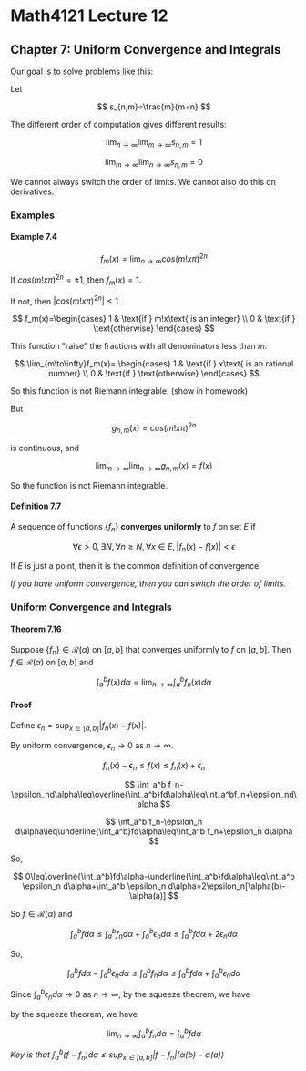 # Math4121 Lecture 12

## Chapter 7: Uniform Convergence and Integrals

Our goal is to solve problems like this:

Let

$$
s_{n,m}=\frac{m}{m+n}
$$

The different order of computation gives different results:

$$
\lim_{n\to\infty}\lim_{m\to\infty}s_{n,m}=1
$$

$$
\lim_{m\to\infty}\lim_{n\to\infty}s_{n,m}=0
$$

We cannot always switch the order of limits. We cannot also do this on derivatives.

### Examples

#### Example 7.4

$$
f_m(x)=\lim_{n\to\infty}cos(m!x\pi)^{2n}
$$


If $cos(m!x\pi)^{2n}=\pm 1$, then $f_m(x)=1$.

If not, then $|cos(m!x\pi)^{2n}|<1$.

$$
f_m(x)=\begin{cases}
1 & \text{if } m!x\text{ is an integer} \\
0 & \text{if } \text{otherwise}
\end{cases}
$$

This function "raise" the fractions with all denominators less than $m$.

$$
\lim_{m\to\infty}f_m(x)=
\begin{cases}
1 & \text{if } x\text{ is an rational number} \\
0 & \text{if } \text{otherwise}
\end{cases}
$$

So this function is not Riemann integrable. (show in homework)

But

$$
g_{n,m}(x)=cos(m!x\pi)^{2n}
$$

is continuous, and

$$
\lim_{m\to\infty}\lim_{n\to\infty}g_{n,m}(x)=f(x)
$$

So the function is not Riemann integrable.

#### Definition 7.7

A sequence of functions $\{f_n\}$ **converges uniformly** to $f$ on set $E$ if

$$
\forall \epsilon>0, \exists N, \forall n\geq N, \forall x\in E, |f_n(x)-f(x)|<\epsilon
$$

If $E$ is just a point, then it is the common definition of convergence.

_If you have uniform convergence, then you can switch the order of limits._

### Uniform Convergence and Integrals

#### Theorem 7.16

Suppose $\{f_n\}\in\mathscr{R}(\alpha)$ on $[a,b]$ that converges uniformly to $f$ on $[a,b]$. Then $f\in\mathscr{R}(\alpha)$ on $[a,b]$ and

$$
\int_a^b f(x)d\alpha=\lim_{n\to\infty}\int_a^b f_n(x)d\alpha
$$

#### Proof

Define $\epsilon_n=\sup_{x\in[a,b]}|f_n(x)-f(x)|$.

By uniform convergence, $\epsilon_n\to 0$ as $n\to\infty$.

$$
f_n(x)-\epsilon_n\leq f(x)\leq f_n(x)+\epsilon_n
$$

$$
\int_a^b f_n-\epsilon_nd\alpha\leq\overline{\int_a^b}fd\alpha\leq\int_a^bf_n+\epsilon_nd\alpha
$$


$$
\int_a^b f_n-\epsilon_n d\alpha\leq\underline{\int_a^b}fd\alpha\leq\int_a^b f_n+\epsilon_n d\alpha
$$

So,

$$
0\leq\overline{\int_a^b}fd\alpha-\underline{\int_a^b}fd\alpha\leq\int_a^b \epsilon_n d\alpha+\int_a^b \epsilon_n d\alpha=2\epsilon_n[\alpha(b)-\alpha(a)]
$$

So $f\in\mathscr{R}(\alpha)$ and

$$
\int_a^b fd\alpha\leq \int_a^b f_n d\alpha+\int_a^b \epsilon_n d\alpha\leq \int_a^b fd\alpha+2\epsilon_n d\alpha
$$

So,

$$
\int_a^b fd\alpha-\int_a^b \epsilon_n d\alpha\leq \int_a^b f_n d\alpha\leq \int_a^b fd\alpha+\int_a^b \epsilon_n d\alpha
$$

Since $\int_a^b \epsilon_n d\alpha\to 0$ as $n\to\infty$, by the squeeze theorem, we have

by the squeeze theorem, we have

$$
\lim_{n\to\infty}\int_a^b f_nd\alpha=\int_a^b fd\alpha
$$

_Key is that $\int_a^b (f-f_n)d\alpha\leq \sup_{x\in[a,b]}|f-f_n|(\alpha(b)-\alpha(a))$_


